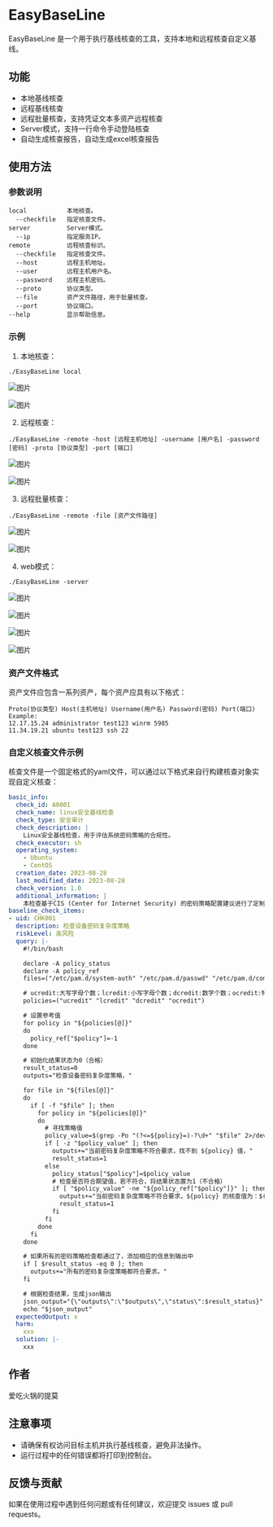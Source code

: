 # EasyBaseLine

EasyBaseLine 是一个用于执行基线核查的工具，支持本地和远程核查自定义基线。

## 功能

- 本地基线核查
- 远程基线核查
- 远程批量核查，支持凭证文本多资产远程核查
- Server模式，支持一行命令手动登陆核查
- 自动生成核查报告，自动生成excel核查报告

## 使用方法

### 参数说明

```
local           本地核查。
  --checkfile   指定核查文件。
server          Server模式。
  --ip          指定服务IP。
remote          远程核查标识。
  --checkfile   指定核查文件。
  --host        远程主机地址。
  --user        远程主机用户名。
  --password    远程主机密码。
  --proto       协议类型。
  --file        资产文件路径，用于批量核查。
  --port        协议端口。
--help          显示帮助信息。
```

### 示例

1. 本地核查：

```
./EasyBaseLine local
```
![图片](https://github.com/user-attachments/assets/6047bbff-2fa9-4be2-a428-198f380bf8d4)

![图片](https://github.com/user-attachments/assets/9de43d91-e0ba-4d65-b807-4e205b824e15)

2. 远程核查：

```
./EasyBaseLine -remote -host [远程主机地址] -username [用户名] -password [密码] -proto [协议类型] -port [端口]
```
![图片](https://github.com/user-attachments/assets/e9b5b02d-2bde-43ef-a165-15d678830c34)

![图片](https://github.com/user-attachments/assets/1b1002b7-d134-43f3-a0f7-51b0dfe25c21)

3. 远程批量核查：

```
./EasyBaseLine -remote -file [资产文件路径]
```
![图片](https://github.com/user-attachments/assets/ea6613da-04d2-4fd8-b4e5-28246408070b)

![图片](https://github.com/user-attachments/assets/c7172c64-fbab-4338-9101-b294233ecaf9)

4. web模式：

```
./EasyBaseLine -server
```
![图片](https://github.com/user-attachments/assets/d0b20524-a09f-4b5c-bdc5-f28a139be72a)

![图片](https://github.com/user-attachments/assets/0bc4cdb7-c08a-4920-8629-c6e51524a7ce)

![图片](https://github.com/user-attachments/assets/4a0c6471-d870-455b-bf3c-5d0d6644f014)

![图片](https://github.com/user-attachments/assets/ef4c5c20-d2f5-4435-94b4-3066c4e69414)


### 资产文件格式

资产文件应包含一系列资产，每个资产应具有以下格式：

```
Proto(协议类型) Host(主机地址) Username(用户名) Password(密码) Port(端口)
Example:
12.17.15.24 administrator test123 winrm 5985
11.34.19.21 ubuntu test123 ssh 22
```


### 自定义核查文件示例

核查文件是一个固定格式的yaml文件，可以通过以下格式来自行构建核查对象实现自定义核查：

```yaml
basic_info:
  check_id: A0001
  check_name: linux安全基线检查
  check_type: 安全审计
  check_description: |
    Linux安全基线检查，用于评估系统密码策略的合规性。
  check_executor: sh
  operating_system:
    - Ubuntu
    - CentOS
  creation_date: 2023-08-28
  last_modified_date: 2023-08-28
  check_version: 1.0
  additional_information: |
    本检查基于CIS (Center for Internet Security) 的密码策略配置建议进行了定制化。它旨在帮助管理员确保系统密码策略符合最佳实践，以提高系统的安全性。
baseline_check_items:
- uid: CHK001
  description: 检查设备密码复杂度策略
  riskLevel: 高风险
  query: |-
    #!/bin/bash

    declare -A policy_status
    declare -A policy_ref
    files=("/etc/pam.d/system-auth" "/etc/pam.d/passwd" "/etc/pam.d/common-password")

    # ucredit:大写字母个数；lcredit:小写字母个数；dcredit:数字个数；ocredit:特殊字符个数
    policies=("ucredit" "lcredit" "dcredit" "ocredit")

    # 设置参考值
    for policy in "${policies[@]}"
    do
      policy_ref["$policy"]=-1
    done

    # 初始化结果状态为0（合格）
    result_status=0
    outputs="检查设备密码复杂度策略，"

    for file in "${files[@]}"
    do
      if [ -f "$file" ]; then
        for policy in "${policies[@]}"
        do
          # 寻找策略值
          policy_value=$(grep -Po "(?<=${policy}=)-?\d+" "$file" 2>/dev/null)
          if [ -z "$policy_value" ]; then
            outputs+="当前密码复杂度策略不符合要求，找不到 ${policy} 值，"
            result_status=1
          else
            policy_status["$policy"]=$policy_value
            # 检查是否符合期望值，若不符合，将结果状态置为1（不合格）
            if [ "$policy_value" -ne "${policy_ref["$policy"]}" ]; then
              outputs+="当前密码复杂度策略不符合要求，${policy} 的核查值为：${policy_status["$policy"]}，标准值为：${policy_ref["$policy"]}，"
              result_status=1
            fi
          fi
        done
      fi
    done

    # 如果所有的密码策略检查都通过了，添加相应的信息到输出中
    if [ $result_status -eq 0 ]; then
      outputs+="所有的密码复杂度策略都符合要求。"
    fi

    # 根据检查结果，生成json输出
    json_output="{\"outputs\":\"$outputs\",\"status\":$result_status}"
    echo "$json_output"
  expectedOutput: x
  harm: 
    xxx
  solution: |-
    xxx
```

## 作者

爱吃火锅的提莫

## 注意事项

- 请确保有权访问目标主机并执行基线核查，避免非法操作。
- 运行过程中的任何错误都将打印到控制台。

## 反馈与贡献

如果在使用过程中遇到任何问题或有任何建议，欢迎提交 issues 或 pull requests。
